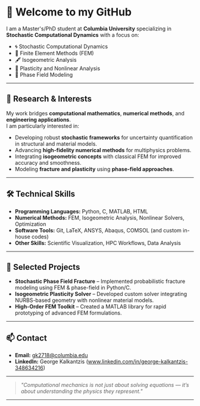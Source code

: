 # 👋 Welcome to my GitHub

I am a Master's/PhD student at **Columbia University** specializing in **Stochastic Computational Dynamics** with a focus on:

- 🌀 Stochastic Computational Dynamics  
- 📐 Finite Element Methods (FEM)  
- 🖋️ Isogeometric Analysis  
- 🔩 Plasticity and Nonlinear Analysis  
- 🌊 Phase Field Modeling  

---

## 🔬 Research & Interests
My work bridges **computational mathematics**, **numerical methods**, and **engineering applications**.  
I am particularly interested in:

- Developing robust **stochastic frameworks** for uncertainty quantification in structural and material models.
- Advancing **high-fidelity numerical methods** for multiphysics problems.
- Integrating **isogeometric concepts** with classical FEM for improved accuracy and smoothness.
- Modeling **fracture and plasticity** using **phase-field approaches**.

---

## 🛠️ Technical Skills
- **Programming Languages:** Python, C, MATLAB, HTML  
- **Numerical Methods:** FEM, Isogeometric Analysis, Nonlinear Solvers, Optimization  
- **Software Tools:** Git, LaTeX, ANSYS, Abaqus, COMSOL (and custom in-house codes)  
- **Other Skills:** Scientific Visualization, HPC Workflows, Data Analysis

---

## 📂 Selected Projects
- **Stochastic Phase Field Fracture** – Implemented probabilistic fracture modeling using FEM & phase-field in Python/C.
- **Isogeometric Plasticity Solver** – Developed custom solver integrating NURBS-based geometry with nonlinear material models.
- **High-Order FEM Toolkit** – Created a MATLAB library for rapid prototyping of advanced FEM formulations.

---

## 📫 Contact
- **Email:** gk2718@columbia.edu  
- **LinkedIn:** George Kalkantzis (www.linkedin.com/in/george-kalkantzis-348634216)  

---

> _"Computational mechanics is not just about solving equations — it’s about understanding the physics they represent."_

---

